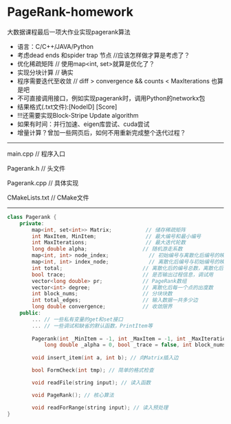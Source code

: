 # PageRank-homework
大数据课程最后一项大作业实现pagerank算法

* 语言：C/C++/JAVA/Python
* 考虑dead ends 和spider trap 节点  //应该怎样做才算是考虑了？
* 优化稀疏矩阵  // 使用map<int, set<int>>就算是优化了？
* 实现分块计算  // 确实
* 程序需要迭代至收敛    // diff > convergence && counts < MaxIterations 也算是吧
* 不可直接调用接口，例如实现pagerank时，调用Python的networkx包
* 结果格式(.txt文件):[NodeID] [Score]
* !!!还需要实现Block-Stripe Update algorithm
* 如果有时间：并行加速、eigen库尝试、cuda尝试
* 增量计算？曾加一些网页后，如何不用重新完成整个迭代过程？

---

main.cpp       // 程序入口

Pagerank.h     // 头文件

Pagerank.cpp   // 具体实现

CMakeLists.txt // CMake文件

---

```C++
class Pagerank {
    private:
        map<int, set<int>> Matrix;           // 储存稀疏矩阵
        int MaxItem, MinItem;                // 最大编号和最小编号
        int MaxIterations;                   // 最大迭代轮数
        long double alpha;                  // 随机游走系数
        map<int, int> node_index;             // 初始编号与离散化后编号的映射
        map<int, int> index_node;             // 离散化后编号与初始编号的映射
        int total;                          // 离散化后的编号总数，离散化后编号为[0,total)
        bool trace;                         // 是否输出过程信息，调试用
        vector<long double> pr;             // PageRank数组
        vector<int> degree;                 // 离散化后每一个点的出度数
        int block_nums;                     // 分块块数
        int total_edges;                    // 输入数据一共多少边
        long double convergence;            // 收敛限界
    public:
        ... // 一些私有变量的get和set接口
        ... // 一些调试和缺省的默认函数，PrintItem等
        
        Pagerank(int _MinItem = -1, int _MaxItem = -1, int _MaxIterations = -1,
            long double _alpha = 0, bool _trace = false, int block_nums = 1, long double convergence = 1e-5); // 构造函数
        
        void insert_item(int a, int b); // 向Matrix插入边

        bool FormCheck(int tmp); // 简单的格式检查

        void readFile(string input); // 读入函数

        void PageRank(); // 核心算法

        void readForRange(string input); // 读入预处理
}
```
